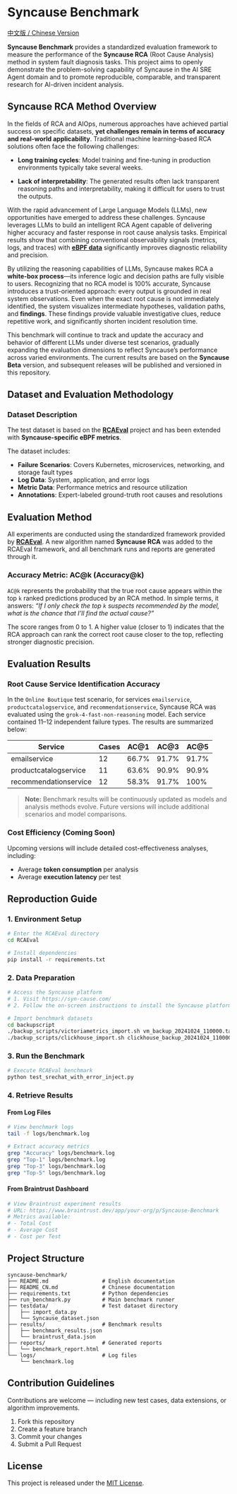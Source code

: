 
# Syncause Benchmark

[中文版 / Chinese Version](README_CN.md)

**Syncause Benchmark** provides a standardized evaluation framework to measure the performance of the **Syncause RCA** (Root Cause Analysis) method in system fault diagnosis tasks.
This project aims to openly demonstrate the problem-solving capability of Syncause in the AI SRE Agent domain and to promote reproducible, comparable, and transparent research for AI-driven incident analysis.

## Syncause RCA Method Overview

In the fields of RCA and AIOps, numerous approaches have achieved partial success on specific datasets, **yet challenges remain in terms of accuracy and real-world applicability**.
Traditional machine learning–based RCA solutions often face the following challenges:

- **Long training cycles**: Model training and fine-tuning in production environments typically take several weeks.

- **Lack of interpretability**: The generated results often lack transparent reasoning paths and interpretability, making it difficult for users to trust the outputs.

With the rapid advancement of Large Language Models (LLMs), new opportunities have emerged to address these challenges.
Syncause leverages LLMs to build an intelligent RCA Agent capable of delivering higher accuracy and faster response in root cause analysis tasks. Empirical results show that combining conventional observability signals (metrics, logs, and traces) with [**eBPF data**](https://syn-cause.com/blog/35e631d5-28fa-4c46-9f44-54f84707a2a4/) significantly improves diagnostic reliability and precision.

By utilizing the reasoning capabilities of LLMs, Syncause makes RCA a **white-box process**—its inference logic and decision paths are fully visible to users.
Recognizing that no RCA model is 100% accurate, Syncause introduces a trust-oriented approach: every output is grounded in real system observations. Even when the exact root cause is not immediately identified, the system visualizes intermediate hypotheses, validation paths, and **findings**. These findings provide valuable investigative clues, reduce repetitive work, and significantly shorten incident resolution time.

This benchmark will continue to track and update the accuracy and behavior of different LLMs under diverse test scenarios, gradually expanding the evaluation dimensions to reflect Syncause’s performance across varied environments.
The current results are based on the **Syncause Beta** version, and subsequent releases will be published and versioned in this repository.

## Dataset and Evaluation Methodology

### Dataset Description

The test dataset is based on the [**RCAEval**](https://github.com/phamquiluan/RCAEval) project and has been extended with **Syncause-specific eBPF metrics**.

The dataset includes:

* **Failure Scenarios**: Covers Kubernetes, microservices, networking, and storage fault types
* **Log Data**: System, application, and error logs
* **Metric Data**: Performance metrics and resource utilization
* **Annotations**: Expert-labeled ground-truth root causes and resolutions


## Evaluation Method

All experiments are conducted using the standardized framework provided by [**RCAEval**](https://github.com/phamquiluan/RCAEval).
A new algorithm named **Syncause RCA** was added to the RCAEval framework, and all benchmark runs and reports are generated through it.

### Accuracy Metric: AC@k (Accuracy@k)

`AC@k` represents the probability that the true root cause appears within the top `k` ranked predictions produced by an RCA method.
In simple terms, it answers: *“If I only check the top `k` suspects recommended by the model, what is the chance that I’ll find the actual cause?”*

The score ranges from 0 to 1. A higher value (closer to 1) indicates that the RCA approach can rank the correct root cause closer to the top, reflecting stronger diagnostic precision.

## Evaluation Results

### Root Cause Service Identification Accuracy

In the `Online Boutique` test scenario, for services `emailservice`, `productcatalogservice`, and `recommendationservice`, Syncause RCA was evaluated using the `grok-4-fast-non-reasoning` model.
Each service contained 11–12 independent failure types. The results are summarized below:

| Service               | Cases | AC@1  | AC@3  | AC@5  |
| --------------------- | ----- | ----- | ----- | ----- |
| emailservice          | 12    | 66.7% | 91.7% | 91.7% |
| productcatalogservice | 11    | 63.6% | 90.9% | 90.9% |
| recommendationservice | 12    | 58.3% | 91.7% | 100%  |

> **Note:** Benchmark results will be continuously updated as models and analysis methods evolve. Future versions will include additional scenarios and model comparisons.


### Cost Efficiency (Coming Soon)

Upcoming versions will include detailed cost-effectiveness analyses, including:

* Average **token consumption** per analysis
* Average **execution latency** per test


## Reproduction Guide

### 1. Environment Setup

```bash
# Enter the RCAEval directory
cd RCAEval

# Install dependencies
pip install -r requirements.txt
```

### 2. Data Preparation

```bash
# Access the Syncause platform
# 1. Visit https://syn-cause.com/
# 2. Follow the on-screen instructions to install the Syncause platform

# Import benchmark datasets
cd backupscript
./backup_scripts/victoriametrics_import.sh vm_backup_20241024_110000.tar.gz
./backup_scripts/clickhouse_import.sh clickhouse_backup_20241024_110000.tar.gz apo_restore
```

### 3. Run the Benchmark

```bash
# Execute RCAEval benchmark
python test_srechat_with_error_inject.py
```

### 4. Retrieve Results

#### From Log Files

```bash
# View benchmark logs
tail -f logs/benchmark.log

# Extract accuracy metrics
grep "Accuracy" logs/benchmark.log
grep "Top-1" logs/benchmark.log
grep "Top-3" logs/benchmark.log
grep "Top-5" logs/benchmark.log
```

#### From Braintrust Dashboard

```bash
# View Braintrust experiment results
# URL: https://www.braintrust.dev/app/your-org/p/Syncause-Benchmark
# Metrics available:
# - Total Cost
# - Average Cost
# - Cost per Test
```

## Project Structure

```
syncause-benchmark/
├── README.md                 # English documentation
├── README_CN.md              # Chinese documentation
├── requirements.txt          # Python dependencies
├── run_benchmark.py          # Main benchmark runner
├── testdata/                 # Test dataset directory
│   ├── import_data.py
│   └── Syncause_dataset.json
├── results/                  # Benchmark results
│   ├── benchmark_results.json
│   └── braintrust_data.json
├── reports/                  # Generated reports
│   └── benchmark_report.html
└── logs/                     # Log files
    └── benchmark.log
```


## Contribution Guidelines

Contributions are welcome — including new test cases, data extensions, or algorithm improvements.

1. Fork this repository
2. Create a feature branch
3. Commit your changes
4. Submit a Pull Request

## License

This project is released under the [MIT License](LICENSE).
